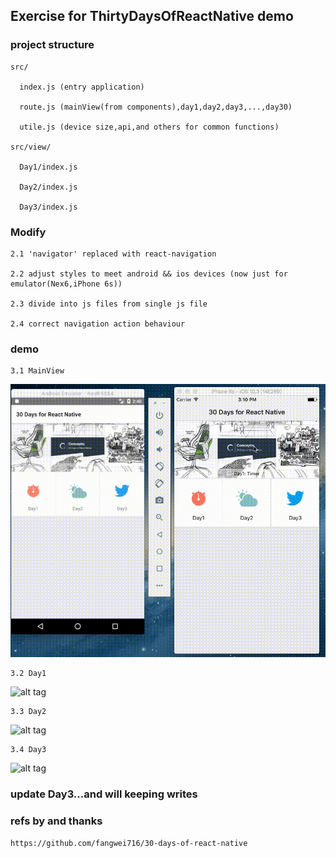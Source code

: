 ## Exercise for ThirtyDaysOfReactNative demo

### project structure

    src/
  
      index.js (entry application)
      
      route.js (mainView(from components),day1,day2,day3,...,day30)

      utile.js (device size,api,and others for common functions)

    src/view/

      Day1/index.js 

      Day2/index.js

      Day3/index.js

### Modify

    2.1 'navigator' replaced with react-navigation

    2.2 adjust styles to meet android && ios devices (now just for emulator(Nex6,iPhone 6s))

    2.3 divide into js files from single js file

    2.4 correct navigation action behaviour

### demo

    3.1 MainView

  ![alt tag](https://github.com/lastingyeh/ThirtyDaysOfReactNative/blob/master/mainView.gif)

    3.2 Day1

  ![alt tag](https://github.com/lastingyeh/ThirtyDaysOfReactNative/blob/master/Day1.gif)

    3.3 Day2 

  ![alt tag](https://github.com/lastingyeh/ThirtyDaysOfReactNative/blob/master/Day2.gif)

    3.4 Day3

  ![alt tag](https://github.com/lastingyeh/ThirtyDaysOfReactNative/blob/master/Day3.gif)

### update Day3...and will keeping writes
    
### refs by and thanks

    https://github.com/fangwei716/30-days-of-react-native